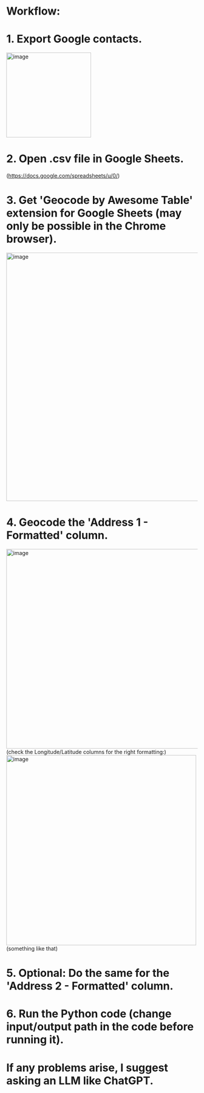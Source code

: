 # Workflow:
# 1. Export Google contacts.
<img width="223" alt="image" src="https://github.com/krischimk/Google-Contacts-to-Google-Earth/assets/121830124/d7627821-828e-4d9c-9c5c-7ffeaab7db9a">

# 2. Open .csv file in Google Sheets. 
(https://docs.google.com/spreadsheets/u/0/)
# 3. Get 'Geocode by Awesome Table' extension for Google Sheets (may only be possible in the Chrome browser).
<img width="653" alt="image" src="https://github.com/krischimk/Google-Contacts-to-Google-Earth/assets/121830124/61c2a75b-4567-4e7f-9cfa-22ef2a447401">

# 4. Geocode the 'Address 1 - Formatted' column.
<img width="525" alt="image" src="https://github.com/krischimk/Google-Contacts-to-Google-Earth/assets/121830124/6125d3bc-55dd-4bfc-b310-627c3fbc252c">
<br>(check the Longitude/Latitude columns for the right formatting:)<br>
<img width="500" alt="image" src="https://github.com/krischimk/Google-Contacts-to-Google-Earth/assets/121830124/d5d5cffc-9949-4b1d-b59f-c5cec0caef30">
<br>(something like that)<br>

# 5. Optional: Do the same for the 'Address 2 - Formatted' column.
# 6. Run the Python code (change input/output path in the code before running it).
# If any problems arise, I suggest asking an LLM like ChatGPT.
